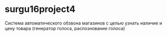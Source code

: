 # surgu16project4
Система автоматического обзвона магазинов с целью узнать наличие и цену товара (генератор голоса, распознование голоса)
